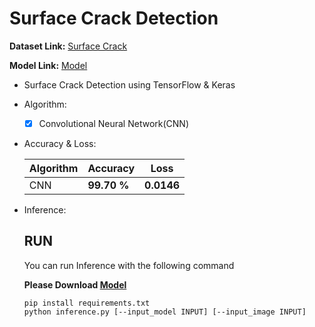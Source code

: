 # Surface Crack Detection

  **Dataset Link:** [Surface Crack](https://www.kaggle.com/arunrk7/surface-crack-detection)
  
  **Model Link:** [Model](https://drive.google.com/drive/folders/1xi_wiUi9ySejFZQthI4RFSK7pWo5Uq7T?usp=sharing)

  - Surface Crack Detection using TensorFlow & Keras
    
  - Algorithm:

    - [x] Convolutional Neural Network(CNN)


  - Accuracy & Loss:

    Algorithm | Accuracy | Loss |
    ------------- | ------------- | ------------- |
    CNN | **99.70 %** | **0.0146** |
    

  - Inference:

      ## RUN
      You can run  Inference with the following command
      
      **Please Download [Model](https://drive.google.com/drive/folders/1xi_wiUi9ySejFZQthI4RFSK7pWo5Uq7T?usp=sharing)**

      ```
      pip install requirements.txt
      python inference.py [--input_model INPUT] [--input_image INPUT]
      
      ```
      

